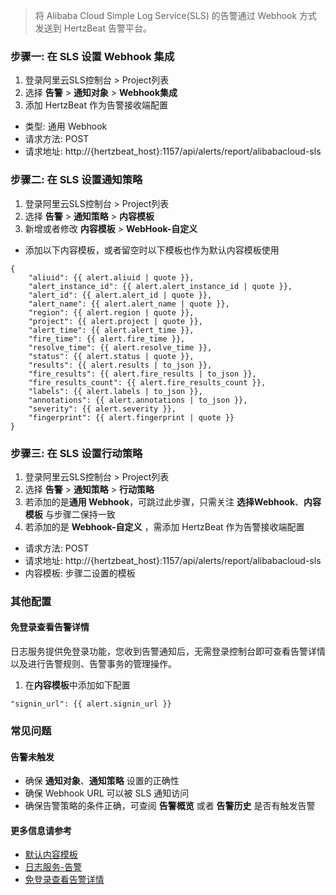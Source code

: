 >将 Alibaba Cloud Simple Log Service(SLS) 的告警通过 Webhook 方式发送到 HertzBeat 告警平台。

### 步骤一: 在 SLS 设置 Webhook 集成
1. 登录阿里云SLS控制台 > Project列表
2. 选择 **告警** > **通知对象** > **Webhook集成**
3. 添加 HertzBeat 作为告警接收端配置
  - 类型: 通用 Webhook
  - 请求方法: POST
  - 请求地址: http://{hertzbeat_host}:1157/api/alerts/report/alibabacloud-sls

### 步骤二: 在 SLS 设置通知策略
1. 登录阿里云SLS控制台 > Project列表
2. 选择 **告警** > **通知策略** > **内容模板**
3. 新增或者修改 **内容模板** > **WebHook-自定义**
  - 添加以下内容模板，或者留空时以下模板也作为默认内容模板使用
```
{
    "aliuid": {{ alert.aliuid | quote }},
    "alert_instance_id": {{ alert.alert_instance_id | quote }},
    "alert_id": {{ alert.alert_id | quote }},
    "alert_name": {{ alert.alert_name | quote }},
    "region": {{ alert.region | quote }},
    "project": {{ alert.project | quote }},
    "alert_time": {{ alert.alert_time }},
    "fire_time": {{ alert.fire_time }},
    "resolve_time": {{ alert.resolve_time }},
    "status": {{ alert.status | quote }},
    "results": {{ alert.results | to_json }},
    "fire_results": {{ alert.fire_results | to_json }},
    "fire_results_count": {{ alert.fire_results_count }},
    "labels": {{ alert.labels | to_json }},
    "annotations": {{ alert.annotations | to_json }},
    "severity": {{ alert.severity }},
    "fingerprint": {{ alert.fingerprint | quote }}
}
```

### 步骤三: 在 SLS 设置行动策略
1. 登录阿里云SLS控制台 > Project列表
2. 选择 **告警** > **通知策略** > **行动策略**
3. 若添加的是**通用 Webhook**，可跳过此步骤，只需关注 **选择Webhook**、**内容模板** 与步骤二保持一致
4. 若添加的是 **Webhook-自定义** ，需添加 HertzBeat 作为告警接收端配置
  - 请求方法: POST
  - 请求地址: http://{hertzbeat_host}:1157/api/alerts/report/alibabacloud-sls
  - 内容模板: 步骤二设置的模板

### 其他配置

#### 免登录查看告警详情
日志服务提供免登录功能，您收到告警通知后，无需登录控制台即可查看告警详情以及进行告警规则、告警事务的管理操作。
1. 在**内容模板**中添加如下配置
```
"signin_url": {{ alert.signin_url }}
```


### 常见问题

#### 告警未触发
- 确保 **通知对象**、**通知策略** 设置的正确性
- 确保 Webhook URL 可以被 SLS 通知访问
- 确保告警策略的条件正确，可查阅 **告警概览** 或者 **告警历史** 是否有触发告警

#### 更多信息请参考

- [默认内容模板](https://help.aliyun.com/zh/sls/user-guide/default-alert-templates#section-qxh-hos-yos) 
- [日志服务-告警](https://help.aliyun.com/zh/sls/user-guide/sls-alerting/?spm=a2c4g.11186623.help-menu-28958.d_2_8.4d657c08YTGFNF)
- [免登录查看告警详情](https://help.aliyun.com/zh/sls/user-guide/view-alert-details-in-logon-free-mode?spm=a2c4g.11186623.help-menu-28958.d_2_8_12_2_7.67ee3c1bZUEA9k&scm=20140722.H_346631._.OR_help-T_cn~zh-V_1)
